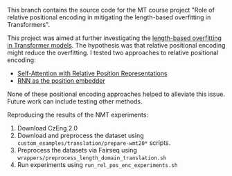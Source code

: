 This branch contains the source code for the MT course project "Role of relative positional encoding in mitigating the length-based overfitting in Transformers".

This project was aimed at further investigating the [length-based overfitting in Transformer models](https://aclanthology.org/2021.emnlp-main.650). The hypothesis was that relative positional encoding might reduce the overfitting. I tested two approaches to relative positional encoding:
* [Self-Attention with Relative Position Representations](https://aclanthology.org/N18-2074/)
* [RNN as the position embedder](https://aclanthology.org/K19-1031/)

None of these positional encoding approaches helped to alleviate this issue. Future work can include testing other methods.

Reproducing the results of the NMT experiments:
1. Download CzEng 2.0
2. Download and preprocess the dataset using `custom_examples/translation/prepare-wmt20*` scripts.
3. Preprocess the datasets via Fairseq using `wrappers/preprocess_length_domain_translation.sh`
4. Run experiments using `run_rel_pos_enc_experiments.sh`

